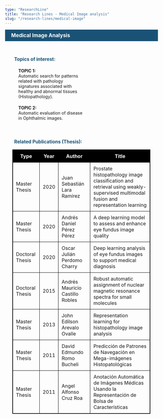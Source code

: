 ```yaml
---
type: "ResearchLine"
title: "Research Lines - Medical Image analysis"
slug: "/research-lines/medical-image"
---
```


<style>

.title h1 {
    background-color: #1a5276;
    color: #fff;
    padding: 9px 0 9px 20px;
    font-size: 1.2em;
    margin: 10px 0 20px 0;
}

.topics {
    margin: 50px 0 50px 0;
}

.topics h3 {
    color: #1a5276;
    font-size: 1.1em;
    margin-left: 30px;
    margin-bottom: -4px;
}

.topics ul {
    list-style: none;
    display: flex;
    flex-wrap: wrap;
}

.topics ul>li {
    max-width: 45%;
    margin: 10px 20px 10px 20px;
}

.topics ul>li strong {
    text-transform: uppercase;
}

.topics ul>li p{
    font-size: .95em;
}

.publications {
    padding-bottom: 20px;
    max-width: 95%;
}

.publications h3 {
    color: #1a5276;
    font-size: 1.1em;
    margin-left: 30px;
}

.publications table {
    width: 95%;
    margin-left: 5%;
    border: 1px solid #000;
    border-collapse: collapse;
    overflow-x: auto;
}

.publications th, td {
    border: 1px solid #000;
    padding: 10px;
    overflow: auto;
}

.publications th {
    background-color: #000;
    color: #fff;
}

@media screen and (max-width: 768px) {

    .description {
        width: 90%;
        margin-top: 50px;
    }
    .topics ul {
        display: inline;
        margin: 0;
    }
    .topics ul li {
        max-width: 80%;
        margin-left: 12%;
        margin-bottom: 40px;
    }

}

</style>



<div class='title'>

# Medical Image Analysis

</div>


<div class='topics'>

### Topics of interest:

* **Topic 1:** <br/> Automatic search for patterns related with pathology signatures associated with healthy and abnormal tissues (Histopathology).
* **Topic 2:** <br/> Automatic evaluation of disease in Ophthalmic images.

</div>


<div class='publications'>

### Related Publications (Thesis):

| Type | Year | Author | Title |
|---|---|---|---|
| Master Thesis | 2020 | Juan Sebastián Lara Ramírez | Prostate histopathology image classification and retrieval using weakly-supervised multimodal fusion and representation learning |
| Master Thesis | 2020 | Andrés Daniel Pérez Pérez | A deep learning model to assess and enhance eye fundus image quality |
| Doctoral Thesis | 2020 | Oscar Julián Perdomo Charry | Deep learning analysis of eye fundus images to support medical diagnosis |
| Doctoral Thesis | 2015 | Andrés Mauricio Castillo Robles | Robust automatic assignment of nuclear magnetic resonance spectra for small molecules |
| Master Thesis | 2013 | John Edilson Arevalo Ovalle | Representation learning for histopathology image analysis |
| Master Thesis | 2011 | David Edmundo Romo Bucheli | Predicción de Patrones de Navegación en Mega-imágenes Histopatológicas |
| Master Thesis | 2011 | Angel Alfonso Cruz Roa | Anotación Automática de Imágenes Médicas Usando la Representación de Bolsa de Características |

</div>